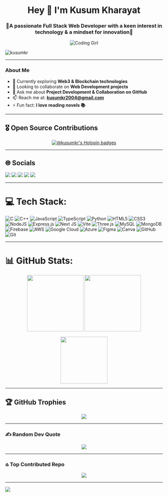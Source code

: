 <h1 align="center">Hey 👋 I'm Kusum Kharayat</h1>
<h3 align="center">🌟A passionate Full Stack Web Developer with a keen interest in technology & a mindset for innovation🌟</h3>

<p align="center"> <img src="https://media.tenor.com/IF2JdxzmyN4AAAAi/coding-girl.gif" alt="Coding Girl" /> </p> 

<p align="left"> <img src="https://komarev.com/ghpvc/?username=kusumkr&label=Profile%20views&color=0e75b6&style=flat" alt="kusumkr" /> </p>

---

###  About Me  
- 🌱 Currently exploring **Web3 & Blockchain technologies**  
- 👯 Looking to collaborate on **Web Development projects**  
- 💬 Ask me about **Project Development & Collaboration on GitHub**  
- 📫 Reach me at: **kusumkr2004@gmail.com**  
- ⚡ Fun fact: **I love reading novels 📚**  

---

## 🎖 Open Source Contributions
<p align="center">
  <a href="https://holopin.io/@kusumkr">
    <img src="https://holopin.me/kusumkr" alt="@kusumkr's Holopin badges"/>
  </a>
</p>

---

## 🌐 Socials 
  <a href="https://instagram.com/_kussum.k"><img src="https://img.shields.io/badge/Instagram-%23E4405F.svg?logo=Instagram&logoColor=white"/></a>
  <a href="https://www.linkedin.com/in/kusumkharayat/"><img src="https://img.shields.io/badge/LinkedIn-%230077B5.svg?logo=linkedin&logoColor=white"/></a>
  <a href="https://medium.com/@kusumkr2004"><img src="https://img.shields.io/badge/Medium-12100E?logo=medium&logoColor=white"/></a>
  <a href="https://x.com/KusumKharayat"><img src="https://img.shields.io/badge/X-black.svg?logo=X&logoColor=white"/></a>
  <a href="mailto:kusumkr2004@gmail.com"><img src="https://img.shields.io/badge/Email-D14836?logo=gmail&logoColor=white"/></a>
</p>

---

# 💻 Tech Stack:
<p align="center">
  
![C](https://img.shields.io/badge/c-%2300599C.svg?style=for-the-badge&logo=c&logoColor=white) 
![C++](https://img.shields.io/badge/c++-%2300599C.svg?style=for-the-badge&logo=c%2B%2B&logoColor=white) 
![JavaScript](https://img.shields.io/badge/javascript-%23323330.svg?style=for-the-badge&logo=javascript&logoColor=%23F7DF1E) 
![TypeScript](https://img.shields.io/badge/typescript-%23007ACC.svg?style=for-the-badge&logo=typescript&logoColor=white) 
![Python](https://img.shields.io/badge/python-3670A0?style=for-the-badge&logo=python&logoColor=ffdd54) 
![HTML5](https://img.shields.io/badge/html5-%23E34F26.svg?style=for-the-badge&logo=html5&logoColor=white) 
![CSS3](https://img.shields.io/badge/css3-%231572B6.svg?style=for-the-badge&logo=css3&logoColor=white) 
![NodeJS](https://img.shields.io/badge/node.js-6DA55F?style=flat-square&logo=node.js&logoColor=white)
![Express.js](https://img.shields.io/badge/express.js-%23404d59.svg?style=for-the-badge&logo=express&logoColor=%2361DAFB) 
![Next JS](https://img.shields.io/badge/Next-black?style=for-the-badge&logo=next.js&logoColor=white) 
![Vite](https://img.shields.io/badge/vite-%23646CFF.svg?style=for-the-badge&logo=vite&logoColor=white) 
![Three.js](https://img.shields.io/badge/threejs-black?style=for-the-badge&logo=three.js&logoColor=white) 
![MySQL](https://img.shields.io/badge/mysql-4479A1.svg?style=for-the-badge&logo=mysql&logoColor=white) 
![MongoDB](https://img.shields.io/badge/MongoDB-%234ea94b.svg?style=for-the-badge&logo=mongodb&logoColor=white) 
![Firebase](https://img.shields.io/badge/firebase-%23039BE5.svg?style=for-the-badge&logo=firebase&logoColor=white) 
![AWS](https://img.shields.io/badge/AWS-%23FF9900.svg?style=for-the-badge&logo=amazon-aws&logoColor=white) 
![Google Cloud](https://img.shields.io/badge/GoogleCloud-%234285F4.svg?style=for-the-badge&logo=google-cloud&logoColor=white) 
![Azure](https://img.shields.io/badge/azure-%230072C6.svg?style=for-the-badge&logo=microsoftazure&logoColor=white) 
![Figma](https://img.shields.io/badge/figma-%23F24E1E.svg?style=for-the-badge&logo=figma&logoColor=white) 
![Canva](https://img.shields.io/badge/Canva-%2300C4CC.svg?style=for-the-badge&logo=Canva&logoColor=white) 
![GitHub](https://img.shields.io/badge/github-%23121011.svg?style=for-the-badge&logo=github&logoColor=white) 
![Git](https://img.shields.io/badge/git-%23F05033.svg?style=for-the-badge&logo=git&logoColor=white) 

</p>


---

# 📊 GitHub Stats:
<p align="center">
  <img src="https://github-readme-stats.vercel.app/api?username=KusumKr&theme=radical&hide_border=false&include_all_commits=true&count_private=true" height="180"/>
  <img src="https://nirzak-streak-stats.vercel.app/?user=KusumKr&theme=radical&hide_border=false" height="180"/>
</p>

<p align="center">
  <img src="https://github-readme-stats.vercel.app/api/top-langs/?username=KusumKr&theme=radical&hide_border=false&layout=compact" height="150"/>
</p>

---

## 🏆 GitHub Trophies
<p align="center">
  <img src="https://github-profile-trophy.vercel.app/?username=KusumKr&theme=radical&no-frame=false&no-bg=false&margin-w=4"/>
</p>

---

### ✍️ Random Dev Quote  
<p align="center">
  <img src="https://quotes-github-readme.vercel.app/api?type=horizontal&theme=radical"/>
</p>

---

### 🔝 Top Contributed Repo
<p align="center">
  <img src="https://github-contributor-stats.vercel.app/api?username=KusumKr&limit=5&theme=radical&combine_all_yearly_contributions=true"/>
</p>

---

[![](https://visitcount.itsvg.in/api?id=KusumKr&icon=0&color=10)](https://visitcount.itsvg.in)






